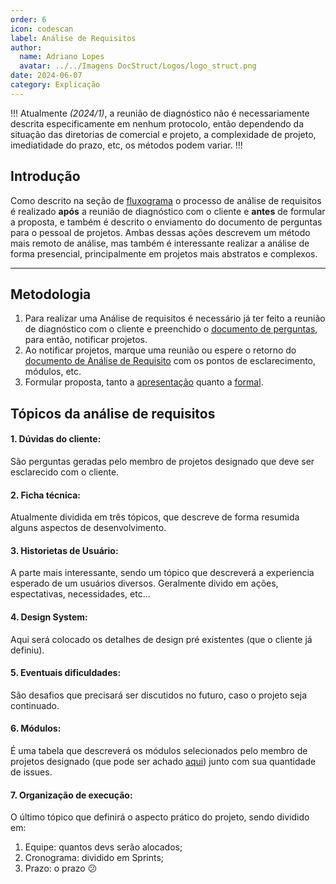 ```yaml
---
order: 6
icon: codescan
label: Análise de Requisitos
author:
  name: Adriano Lopes
  avatar: ../../Imagens DocStruct/Logos/logo_struct.png
date: 2024-06-07
category: Explicação
---
```


!!!
Atualmente _(2024/1)_, a reunião de diagnóstico não é necessariamente descrita especificamente em nenhum protocolo, então dependendo da situação das diretorias de comercial e projeto, a complexidade de projeto, imediatidade do prazo, etc, os métodos podem variar. 
!!!

## Introdução

Como descrito na seção de [fluxograma](/organizacao-interna/diretoria-comercial/fluxograma) o processo de análise de requisitos é realizado **após** a reunião de diagnóstico com o cliente e **antes** de formular a proposta, e também é descrito o enviamento do documento de perguntas para o pessoal de projetos. Ambas dessas ações descrevem um método mais remoto de análise, mas também é interessante realizar a análise de forma presencial, principalmente em projetos mais abstratos e complexos.

---

## Metodologia

1. Para realizar uma Análise de requisitos é necessário já ter feito a reunião de diagnóstico com o cliente e preenchido o [documento de perguntas](https://docs.google.com/document/d/10Ue1wc7tpNOn8HKvkqfSst77uanTc86dMnFYXFW2dI8/edit?usp=sharing), para então, notificar projetos.
2. Ao notificar projetos, marque uma reunião ou espere o retorno do [documento de Análise de Requisito](https://docs.google.com/document/d/1ig9QhNwcJ1z-vNr2m4LLCnl4DRAeHqxWSJbsdazhtTQ/edit?usp=sharing) com os pontos de esclarecimento, módulos, etc.
3. Formular proposta, tanto a [apresentação](https://docs.google.com/presentation/d/1PxR4J9Y9HZlPmiHjc0Ix7YmKsNatAZd6BV7c8-CnuQE/edit?usp=drive_link) quanto a [formal](https://docs.google.com/document/d/1Tw6Og31aA3OihUYRDutb123idpA9EnkGQrCJOTjS4GM/edit?usp=drive_link).

## Tópicos da análise de requisitos

#### 1. Dúvidas do cliente:

São perguntas geradas pelo membro de projetos designado que deve ser esclarecido com o cliente.

#### 2. Ficha técnica:

Atualmente dividida em três tópicos, que descreve de forma resumida alguns aspectos de desenvolvimento.

#### 3. Historietas de Usuário:

A parte mais interessante, sendo um tópico que descreverá a experiencia esperado de um usuários diversos. Geralmente divido em ações, espectativas, necessidades, etc...

#### 4. Design System:

Aqui será colocado os detalhes de design pré existentes (que o cliente já definiu).

#### 5. Eventuais dificuldades:

São desafios que precisará ser discutidos no futuro, caso o projeto seja continuado.

#### 6. Módulos:

É uma tabela que descreverá os módulos selecionados pelo membro de projetos designado (que pode ser achado [aqui](https://docs.google.com/spreadsheets/d/1D9zf_UfbokxbzPC7ISCn73gs7Sdq0HRHIehmjYmfDvU/edit?usp=sharing)) junto com sua quantidade de issues.

#### 7. Organização de execução:

O último tópico que definirá o aspecto prático do projeto, sendo dividido em:
1. Equipe: quantos devs serão alocados;
2. Cronograma: dividido em Sprints;
3. Prazo: o prazo 😕
